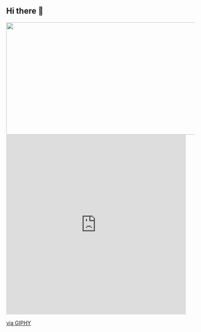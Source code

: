 ## Hi there 👋

<!--
**irubey/irubey** is a ✨ _special_ ✨ repository because its `README.md` (this file) appears on your GitHub profile.

Here are some ideas to get you started:

- 🔭 I’m currently working on ...
- 🌱 I’m currently learning ...
- 👯 I’m looking to collaborate on ...
- 🤔 I’m looking for help with ...
- 💬 Ask me about ...
- 📫 How to reach me: ...
- 😄 Pronouns: ...
- ⚡ Fun fact: ...
-->

<div align="center">
  <img src="https://giphy.com/embed/h8RDGogSns9wpOJFzR" width="600" height="300" />
</div>
<iframe src="https://giphy.com/embed/h8RDGogSns9wpOJFzR" width="480" height="480" style="" frameBorder="0" class="giphy-embed" allowFullScreen></iframe><p><a href="https://giphy.com/gifs/h8RDGogSns9wpOJFzR">via GIPHY</a></p>
